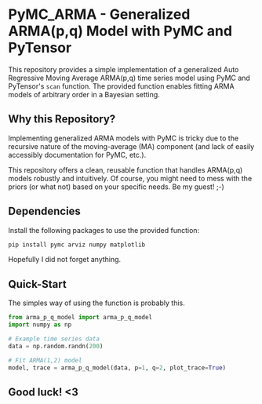 # PyMC_ARMA - Generalized ARMA(p,q) Model with PyMC and PyTensor
This repository provides a simple implementation of a generalized Auto Regressive Moving Average ARMA(p,q) time series model using PyMC and PyTensor's `scan` function.
The provided function enables fitting ARMA models of arbitrary order in a Bayesian setting.


## Why this Repository?

Implementing generalized ARMA models with PyMC is tricky due to the recursive nature of the moving-average (MA) component (and lack of easily accessibly documentation for PyMC, etc.). 

This repository offers a clean, reusable function that handles ARMA(p,q) models robustly and intuitively. Of course, you might need to mess with the priors (or what not) based on your specific needs. Be my guest! ;-)

## Dependencies

Install the following packages to use the provided function:

```bash
pip install pymc arviz numpy matplotlib
```
Hopefully I did not forget anything.

## Quick-Start

The simples way of using the function is probably this.

```Python
from arma_p_q_model import arma_p_q_model
import numpy as np

# Example time series data
data = np.random.randn(200)

# Fit ARMA(1,2) model
model, trace = arma_p_q_model(data, p=1, q=2, plot_trace=True)
```

## Good luck! <3